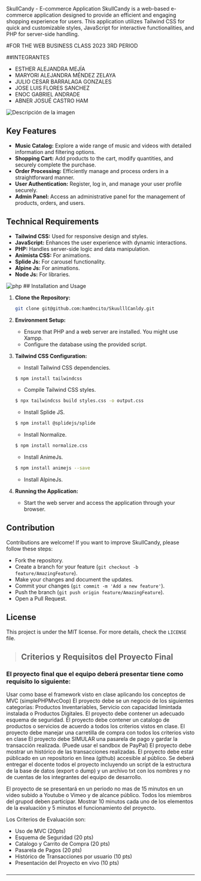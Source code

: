 SkullCandy - E-commerce Application
SkullCandy is a web-based e-commerce application designed to provide an efficient and engaging shopping experience for users. This application utilizes Tailwind CSS for quick and customizable styles, JavaScript for interactive functionalities, and PHP for server-side handling.

#FOR THE WEB BUSINESS CLASS 2023 3RD PERIOD


##INTEGRANTES

- ESTHER ALEJANDRA MEJÍA  
- MARYORI ALEJANDRA MÉNDEZ ZELAYA 
- JULIO CESAR BARRALAGA GONZALES
- JOSE LUIS FLORES SANCHEZ
- ENOC GABRIEL ANDRADE
- ABNER JOSUÉ CASTRO HAM 


<image src="https://firebasestorage.googleapis.com/v0/b/skulllcandl.appspot.com/o/Src%2FWhatsApp%20Image%202023-11-15%20at%2021.12.49.jpeg?alt=media&token=0186a233-c481-4df7-8cf2-f3414f32bed4" alt="Descripción de la imagen">

## Key Features

- **Music Catalog:** Explore a wide range of music and videos with detailed information and filtering options.
- **Shopping Cart:** Add products to the cart, modify quantities, and securely complete the purchase.
- **Order Processing:** Efficiently manage and process orders in a straightforward manner.
- **User Authentication:** Register, log in, and manage your user profile securely.
- **Admin Panel:** Access an administrative panel for the management of products, orders, and users.

## Technical Requirements

- **Tailwind CSS:** Used for responsive design and styles.
- **JavaScript:** Enhances the user experience with dynamic interactions.
- **PHP:** Handles server-side logic and data manipulation.
- **Animista CSS:** For animations.
- **Splide Js:** For carousel functionality.
- **Alpine Js:** For animations.
- **Node Js:** For libraries.
  
<image src="https://fiverr-res.cloudinary.com/images/q_auto,f_auto/gigs/161211091/original/9452a5b3d1e3200e95e20b979a665e2636fa8298/do-any-work-using-html-css-javascript-php-mysql.jpg" alt="php">
## Installation and Usage

1. **Clone the Repository:**

   ```bash
   git clone git@github.com:ham0ncito/SkuulllCanldy.git
   ```

2. **Environment Setup:**
   - Ensure that PHP and a web server are installed. You might use Xampp. 
   - Configure the database using the provided script.

3. **Tailwind CSS Configuration:**
   - Install Tailwind CSS dependencies.
   ```bash
   $ npm install tailwindcss
   ```
   - Compile Tailwind CSS styles.
   ```bash
   $ npx tailwindcss build styles.css -o output.css
   ```
   - Install Splide JS.
   ```bash
   $ npm install @splidejs/splide
   ```
   - Install Normalize.
   ```bash
   $ npm install normalize.css
   ```
   - Install AnimeJs.
   ```bash
   $ npm install animejs --save
   ```
   - Install AlpineJs.

5. **Running the Application:**
   - Start the web server and access the application through your browser.

## Contribution

Contributions are welcome! If you want to improve SkullCandy, please follow these steps:

- Fork the repository.
- Create a branch for your feature (`git checkout -b feature/AmazingFeature`).
- Make your changes and document the updates.
- Commit your changes (`git commit -m 'Add a new feature'`).
- Push the branch (`git push origin feature/AmazingFeature`).
- Open a Pull Request.

## License

This project is under the MIT license. For more details, check the `LICENSE` file.





> ## Criterios y Requisitos del Proyecto Final

### El proyecto final que el equipo deberá presentar tiene como requisito lo siguiente:

Usar como base el framework visto en clase aplicando los conceptos de MVC (simplePHPMvcOop)
El proyecto debe se un negocio de los siguientes categorías: Productos Inventariables, Servicio con capacidad limintada instalada o Productos Digitales.
El proyecto debe contener un adecuado esquema de seguridad.
El proyecto debe contener un catalogo de productos o servicios de acuerdo a todos los criterios vistos en clase.
El proyecto debe manejar una carretilla de compra con todos los criterios visto en clase
El proyecto debe SIMULAR una pasarela de pago y gardar la transacción realizada. (Puede usar el sandbox de PayPal)
El proyecto debe mostrar un histórico de las transacciones realizadas.
El proyecto debe estar públicado en un repositorio en linea (github) accesible al público. Se deberá entregar el docente todos el proyecto incluyendo un script de la estructura de la base de datos (export o dump) y un archivo txt con los nombres y no de cuentas de los integrantes del equipo de desarrollo.

El proyecto de se presentará en un periodo no mas de 15 minutos en un video subido a Youtube o Vimeo y de alcance público. Todos los miembros del grupod deben participar. Mostrar 10 minutos cada uno de los elementos de la evaluación y 5 minutos el funcionamiento del proyecto.

Los Criterios de Evaluación son:

- Uso de MVC (20pts)
- Esquema de Seguridad (20 pts)
- Catalogo y Carrito de Compra (20 pts)
- Pasarela de Pagos (20 pts)
- Histórico de Transacciones por usuario (10 pts)
- Presentación del Proyecto  en vivo (10 pts)

###

---
